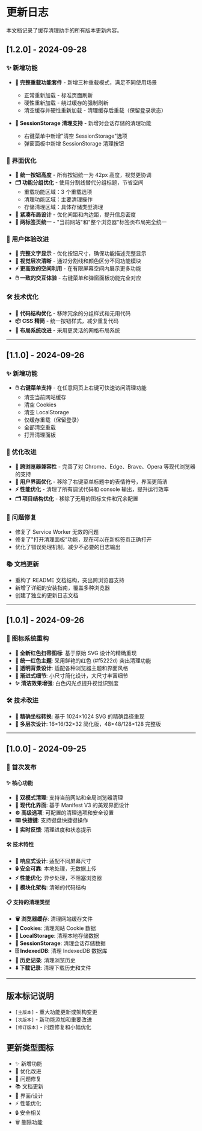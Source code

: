# 更新日志

本文档记录了缓存清理助手的所有版本更新内容。

## [1.2.0] - 2024-09-28

### ✨ 新增功能

- **🔄 完整重载功能套件** - 新增三种重载模式，满足不同使用场景

  - 正常重新加载 - 标准页面刷新
  - 硬性重新加载 - 绕过缓存的强制刷新
  - 清空缓存并硬性重新加载 - 清理缓存后重载（保留登录状态）

- **📂 SessionStorage 清理支持** - 新增对会话存储的清理功能
  - 右键菜单中新增"清空 SessionStorage"选项
  - 弹窗面板中新增 SessionStorage 清理按钮

### 🎨 界面优化

- **📐 统一按钮高度** - 所有按钮统一为 42px 高度，视觉更协调
- **🗂️ 功能分组优化** - 使用分割线替代分组标题，节省空间
  - 重载功能区域：3 个重载选项
  - 清理功能区域：主要清理操作
  - 存储清理区域：具体存储类型清理
- **📱 紧凑布局设计** - 优化间距和内边距，提升信息密度
- **🎯 两标签页统一** - "当前网站"和"整个浏览器"标签页布局完全统一

### 🔧 用户体验改进

- **📝 完整文字显示** - 优化按钮尺寸，确保功能描述完整显示
- **🎨 视觉层次清晰** - 通过分割线和颜色区分不同功能模块
- **⚡ 更高效的空间利用** - 在有限屏幕空间内展示更多功能
- **🖱️ 一致的交互体验** - 右键菜单和弹窗面板功能完全对应

### 🛠️ 技术优化

- **🧹 代码结构优化** - 移除冗余的分组样式和无用代码
- **📦 CSS 精简** - 统一按钮样式，减少重复代码
- **🎯 布局系统改进** - 采用更灵活的网格布局系统

---

## [1.1.0] - 2024-09-26

### ✨ 新增功能

- **🖱️ 右键菜单支持** - 在任意网页上右键可快速访问清理功能
  - 清空当前网站缓存
  - 清空 Cookies
  - 清空 LocalStorage
  - 仅缓存重载（保留登录）
  - 全部清空重载
  - 打开清理面板

### 🔧 优化改进

- **📱 跨浏览器兼容性** - 完善了对 Chrome、Edge、Brave、Opera 等现代浏览器的支持
- **🎨 用户界面优化** - 移除了右键菜单标题中的表情符号，界面更简洁
- **⚡ 性能优化** - 清理了所有调试代码和 console 输出，提升运行效率
- **🗂️ 项目结构优化** - 移除了无用的图标文件和冗余配置

### 🐛 问题修复

- 修复了 Service Worker 无效的问题
- 修复了"打开清理面板"功能，现在可以在新标签页正确打开
- 优化了错误处理机制，减少不必要的日志输出

### 📚 文档更新

- 重构了 README 文档结构，突出跨浏览器支持
- 新增了详细的安装指南，覆盖多种浏览器
- 创建了独立的更新日志文档

---

## [1.0.1] - 2024-09-26

### 🎨 图标系统重构

- **🧹 全新红色扫帚图标**: 基于原始 SVG 设计的精确重现
- **🔴 统一红色主题**: 采用鲜艳的红色 (#f5222d) 突出清理功能
- **🔲 透明背景设计**: 适配各种浏览器主题和界面风格
- **📏 渐进式细节**: 小尺寸简化设计，大尺寸丰富细节
- **✨ 清洁效果增强**: 白色闪光点提升视觉识别度

### 🛠️ 技术改进

- **📐 精确坐标转换**: 基于 1024×1024 SVG 的精确路径重现
- **🎨 多层次设计**: 16×16/32×32 简化版，48×48/128×128 完整版

---

## [1.0.0] - 2024-09-25

### 🎉 首次发布

#### ✨ 核心功能

- **🎯 双模式清理**: 支持当前网站和全局浏览器清理
- **🎨 现代化界面**: 基于 Manifest V3 的美观界面设计
- **⚙️ 高级选项**: 可配置的清理选项和安全设置
- **⌨️ 快捷键**: 支持键盘快捷键操作
- **🔄 实时反馈**: 清理进度和状态提示

#### 🛠️ 技术特性

- **📱 响应式设计**: 适配不同屏幕尺寸
- **🔒 安全可靠**: 本地处理，无数据上传
- **⚡ 性能优化**: 异步处理，不阻塞浏览器
- **🧩 模块化架构**: 清晰的代码结构

#### 📋 支持的清理类型

- **🗑️ 浏览器缓存**: 清理网站缓存文件
- **🍪 Cookies**: 清理网站 Cookie 数据
- **💾 LocalStorage**: 清理本地存储数据
- **📂 SessionStorage**: 清理会话存储数据
- **🗄️ IndexedDB**: 清理 IndexedDB 数据库
- **📖 历史记录**: 清理浏览历史
- **⬇️ 下载记录**: 清理下载历史和文件

---

## 版本标记说明

- `[主版本]` - 重大功能更新或架构变更
- `[次版本]` - 新功能添加和重要改进
- `[修订版本]` - 问题修复和小幅优化

## 更新类型图标

- ✨ 新增功能
- 🔧 优化改进
- 🐛 问题修复
- 📚 文档更新
- 🎨 界面/设计
- ⚡ 性能优化
- 🔒 安全相关
- 🗑️ 删除功能
